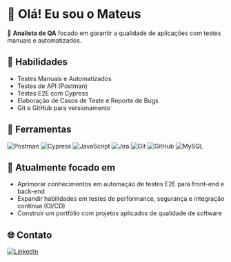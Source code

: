 # 👋 Olá! Eu sou o Mateus

🎯 **Analista de QA** focado em garantir a qualidade de aplicações com testes manuais e automatizados.

## 🚀 Habilidades
- Testes Manuais e Automatizados
- Testes de API (Postman)
- Testes E2E com Cypress
- Elaboração de Casos de Teste e Reporte de Bugs
- Git e GitHub para versionamento

## 🧰 Ferramentas
![Postman](https://img.shields.io/badge/Postman-FF6C37?style=flat&logo=postman&logoColor=white)
![Cypress](https://img.shields.io/badge/Cypress-17202C?style=flat&logo=cypress&logoColor=white)
![JavaScript](https://img.shields.io/badge/JavaScript-F7DF1E?style=flat&logo=javascript&logoColor=black)
![Jira](https://img.shields.io/badge/Jira-0052CC?style=flat&logo=jira&logoColor=white)
![Git](https://img.shields.io/badge/Git-F05032?style=flat&logo=git&logoColor=white)
![GitHub](https://img.shields.io/badge/GitHub-181717?style=flat&logo=github&logoColor=white)
![MySQL](https://img.shields.io/badge/SQL-4479A1?style=flat&logo=mysql&logoColor=white)

## 🎯 Atualmente focado em
- Aprimorar conhecimentos em automação de testes E2E para front-end e back-end
- Expandir habilidades em testes de performance, segurança e integração contínua (CI/CD)
- Construir um portfólio com projetos aplicados de qualidade de software

## 🌐 Contato
[![LinkedIn](https://img.shields.io/badge/-Mateus%20Ferreira-0A66C2?style=for-the-badge&logo=linkedin&logoColor=white)](https://www.linkedin.com/in/mateusferreira98/)
